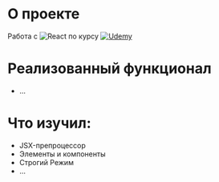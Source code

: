 # О проекте
Работа с 
![React](https://img.shields.io/badge/React-black?style=flat-square&logo=React)
по курсу 
[![Udemy](https://img.shields.io/badge/Udemy-black?style=flat-square&logo=Udemy)](https://www.udemy.com/course/javascript_full/)
# Реализованный функционал
- ...
# Что изучил:
- JSX-препроцессор
- Элементы и компоненты
- Строгий Режим
- ...